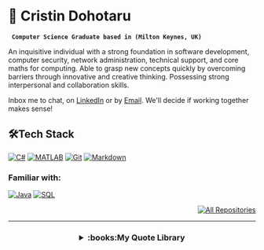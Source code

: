 # 👋 **Cristin Dohotaru**

**` Computer Science Graduate based in (Milton Keynes, UK)`**

An inquisitive individual with a strong foundation in software development, computer security, network administration, technical support, and core maths for computing. Able to grasp new concepts quickly by overcoming barriers through innovative and creative thinking. Possessing strong interpersonal and collaboration skills.

Inbox me to chat, on [LinkedIn](https://www.linkedin.com/in/cristin-dohotaru/) or by [Email](mailto:cristin.dohotaru@gmail.com). We'll decide if working together makes sense!

## 🛠️Tech Stack

<p align="left">
<a href="https://en.wikipedia.org/wiki/C_Sharp_(programming_language)"><img alt="C#" src="https://custom-icon-badges.demolab.com/badge/C%23-68217A.svg?logo=cs2&logoColor=white"></a>
<a href="https://uk.mathworks.com/products/matlab.html"><img alt="MATLAB" src ="https://img.shields.io/badge/-MATLAB-blue"></a>
<a href="https://git-scm.com/"><img alt="Git" src="https://img.shields.io/badge/Git-F05033.svg?logo=git&logoColor=white"></a>
<a href="https://en.wikipedia.org/wiki/Markdown"><img alt="Markdown" src="https://img.shields.io/badge/Markdown-000000.svg?logo=markdown&logoColor=white"></a>

### Familiar with:
<p align="left">
<a href="https://en.wikipedia.org/wiki/Java_(programming_language)"><img alt="Java" src="https://custom-icon-badges.demolab.com/badge/Java-007396.svg?logo=java&logoColor=white"></a>
<a href="https://en.wikipedia.org/wiki/SQL"><img alt="SQL" src="https://custom-icon-badges.demolab.com/badge/SQL-025E8C.svg?logo=database&logoColor=white"></a>

</p>
<p align="right">
<a href="https://github.com/cr1d3v?tab=repositories"><img alt="All Repositories" title="All Repositories" src="https://custom-icon-badges.demolab.com/badge/-All%20Repos-2962FF?style=for-the-badge&logoColor=white&logo=repo"/></a>
</p>

---
<h3 align="center">
<details><summary>:books:My Quote Library </summary><blockquote>

~~~
"Screw It, Let's Do It" - Richard Branson
~~~
</blockquote></details>
</h3>
